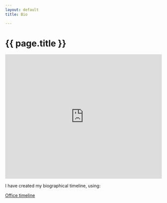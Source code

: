 ```yaml
---
layout: default
title: Bio

---
```


# {{ page.title }}

<iframe width="100%" height="400" src="https://time.graphics/de/embed?v=1&id=391895" frameborder="0" allowfullscreen></iframe>

I have created my biographical timeline, using:<br>

<div><a title="Office timeline" href="https://time.graphics">Office timeline</a></div>

